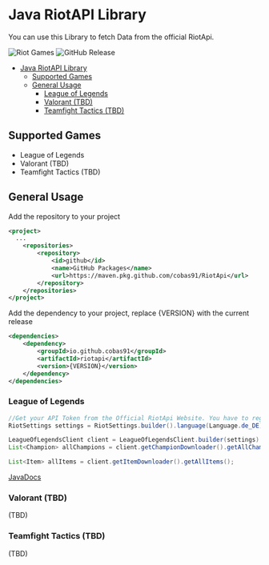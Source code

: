 # Java RiotAPI Library
You can use this Library to fetch Data from the official RiotApi.

![Riot Games](https://img.shields.io/badge/riotgames-D32936.svg?style=for-the-badge&logo=riotgames&logoColor=white)
![GitHub Release](https://img.shields.io/github/v/release/Cobas91/RiotAPI)
<!-- TOC -->
* [Java RiotAPI Library](#java-riotapi-library)
  * [Supported Games](#supported-games)
  * [General Usage](#general-usage)
    * [League of Legends](#league-of-legends)
    * [Valorant (TBD)](#valorant-tbd)
    * [Teamfight Tactics (TBD)](#teamfight-tactics-tbd)
<!-- TOC -->


## Supported Games
- League of Legends
- Valorant (TBD)
- Teamfight Tactics (TBD)

## General Usage
Add the repository to your project
```xml
<project>
  ...
    <repositories>
        <repository>
            <id>github</id>
            <name>GitHub Packages</name>
            <url>https://maven.pkg.github.com/cobas91/RiotApi</url>
        </repository>     
    </repositories>
</project>
```

Add the dependency to your project, replace {VERSION} with the current release
```xml
<dependencies>
    <dependency>
        <groupId>io.github.cobas91</groupId>
        <artifactId>riotapi</artifactId>
        <version>{VERSION}</version>
    </dependency>  
</dependencies>
```

### League of Legends

```Java
//Get your API Token from the Official RiotApi Website. You have to register an Application to get one.
RiotSettings settings = RiotSettings.builder().language(Language.de_DE).region(RiotRegion.EUW1).apiToken("TOKEN HERE").build();

LeagueOfLegendsClient client = LeagueOfLegendsClient.builder(settings).withChampionDownloader().withSummonerDownloader().withMatchDownloader().build();
List<Champion> allChampions = client.getChampionDownloader().getAllChampions();

List<Item> allItems = client.getItemDownloader().getAllItems();
```
[JavaDocs](https://cobas91.github.io/RiotAPI/)

### Valorant (TBD)
(TBD)
### Teamfight Tactics (TBD)
(TBD)